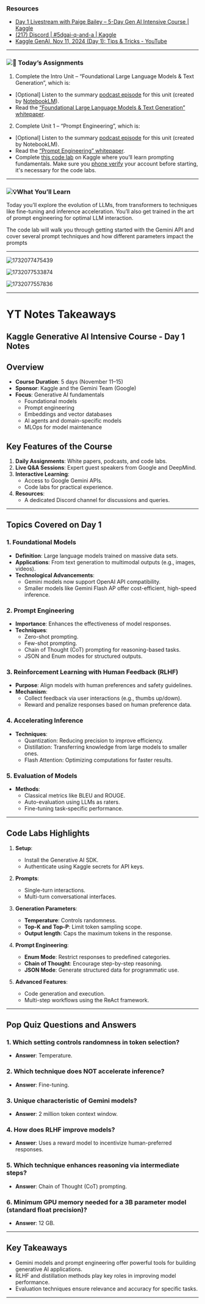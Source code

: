 ### Resources

* [Day 1 Livestream with Paige Bailey – 5-Day Gen AI Intensive Course | Kaggle](https://www.youtube.com/watch?v=kpRyiJUUFxY&list=PLqFaTIg4myu-b1PlxitQdY0UYIbys-2es&index=2)
* [(217) Discord | #5dgai-q-and-a | Kaggle](https://discord.com/channels/1101210829807956100/1303438695143178251)
* [Kaggle GenAI, Nov 11, 2024 (Day 1): Tips &amp; Tricks - YouTube](https://www.youtube.com/watch?v=v5bhhJ9FD60&t=24s)

---


### **![🎒](https://fonts.gstatic.com/s/e/notoemoji/15.1/1f392/32.png) Today’s Assignments**

1. Complete the Intro Unit – “Foundational Large Language Models & Text Generation”, which is:

* [Optional] Listen to the summary [podcast episode](https://notifications.googleapis.com/email/redirect?t=AFG8qyW3IQUSJ4aZ00WZ99pcvpPhrZinGdg-Vrg03JjPwhOq7vm7DcZUVo5X3omYeQYLfnwroi1sM4Y-i3DhGjyi1VIMhG1A6auIKPRhfWvxq5e2vbol8-dW8D6aoOLTBAuLwMwNL3yMYS6l63F_kn0js0m3ussVkfUoaRt8t-BoB0oLP6eBGkNUjVGa0X08DDCA2hoWdXRsn1hWLT7IOEnZKfjeDv5nIXpy4rxhwdb7VO9wgHqHSfu056OY8FLJ1lg0aZv3&r=eJzLKCkpKLbS16_MLy0p1UtK1c8NdMlxjooq9q_MBwCWDwpF&s=ALHZ2r4jo7Q9IXrLM8UQAM7aVMSi) for this unit (created by [NotebookLM](https://notifications.googleapis.com/email/redirect?t=AFG8qyWAYhFrZ_G9QS8ZzPpFwrL5E9vQw2zQCm-yB9yzVCKHD2CtBCzKtbN6lhHZRMdD88j05AMmIQ8vLcnWMNfWqUAoOHpbLKmDEI7ie8noEgVrvfSc5zMS-RpDdayxLwWhIIJCckIblsJ58iwuoWM3ggyVTWyOhWBhCGEcQxmYDIzpZ5Ms3xCybupdcOsWMb6tGKCQTwx64qg32Lz51zzMNPSwXaz7b6xQM4e6Fnr3rH0ZUrgqX_qPQEzWDNLb6Q3S-t7K&r=eJzLKCkpKLbS18_LL0lNys_PzsnVS8_PT89J1UvOz9W3zy_KTM_MS8yJL0pNSy1KLbLNAKtXNXIDovLyciTFqkbGagU5mbaGABuTHe8&s=ALHZ2r4YoLwS9EQgpkZx3LTKqGzH)).
* Read the [“Foundational Large Language Models &amp; Text Generation” whitepaper](https://notifications.googleapis.com/email/redirect?t=AFG8qyXJwPUOd5W8MnTbaU7bmwY-Eh8-QfC1-CnfA2l8H84KBOtM6nbNLIfWVt21oKXTIAcNXLtIGgkdUvYmTfKVitsjPHyFlRF7ZkY7zWnMxUjReOGvFtCyOVGar1kHY7VTmrTACZ-IAzOCf-_TO_ON-LmdIQYyQMlbM9b6B9o6skKjrESlLJ4Ib--mAO1cgFX_0z0Xa2DucBgpcuK451cV9Pa8PwyjASGoXgxCVkZbf7A4VCbWjIHtL7XOPj9ZjhEJotqP&r=eJwdyVEOgCAIANATof_dhiWiC4EZjY7f1vt9I8Lvo9bMLBcyC5XTVs0xgxydNnR7tGFMUxQQWYDaIOgNYFLa_3yx_hrt&s=ALHZ2r6YuJ-KZt5ATL3VAK-kJTzv).

2. Complete Unit 1 – “Prompt Engineering”, which is:

* [Optional] Listen to the summary [podcast episode](https://notifications.googleapis.com/email/redirect?t=AFG8qyUW0QmuvhMzMPrPcsBjI7w7cGdB-VA3OJkt5aipoKefkGHDeVGycvfpXsw16o8wVUC7xpVMY3n7MZ7HuKqhpkz80smQTDy-p4wIvsgsqvL-m38iPGWSmTfhOrGEcuFT2fWxsrSOr2-XybzHczFPwL3PXfUZdrfigd4s--EiS_iN_oTfzHYkN9jxlAbo2AiXr9Espq_2HSPeN_jLi5FsDkFm0xQkcCufDUiHwZND4zH-idXU1dfLmABBq15gjeL06k3M&r=eJzLKCkpKLbS16_MLy0p1UtK1XeLz_Aycq00cfJLBgCTQwmk&s=ALHZ2r5H1n0xV9_4_fYe1Ap04Pb7) for this unit (created by NotebookLM).
* Read the [“Prompt Engineering” whitepaper](https://notifications.googleapis.com/email/redirect?t=AFG8qyXkrAOcW4VBTKPFlr1Zl5BbDeEF4Y0bFnpNhucLL-A16TF6qYJlHT8HuCq3VBSI8jj66TQV3_egd8FEActj3AIsadnz7HZ6ElGAbNq4dEnaJwSe7DP1ZT853NkMyHeRAPxBpPylTduQwMhngcqP95U4-Qq1RCdXBv2snhilgPruDahhxHg-nIqtSV6FwVvrnmbVm3EWqb8JvvPdIfKmek1WVUFi5swqPLtKQs-Z5AYl5F-8Y_9ChnKWV7XNKsMfNC50&r=eJwFwUEKwCAMBMAXae79jZQlBmtc0kC-78zM5P-IVFVfQ_VDf8-WmpbgIKIxzmY2uJoDYa4XDAUUJg&s=ALHZ2r7FDTM3Y0vF8ki2Gx_1cTg8).
* Complete [this code lab](https://notifications.googleapis.com/email/redirect?t=AFG8qyVjsumFWilqCc6CGLM4fwcMjngketvdNturjuXtqr0CSsId4NAtrCleJoHExtDmvWQGa6IG6B1IoX9HBL2U5wV3bjC3PpdSeuRGX632U6bnja8OG_Qrt2K1eZAvWFqYqEtZYqQ-57w6Oorg_8LAMOcJSN0B4cm4sydDdu1ckIA4sjlTlW05i8DtKKE4pqYngbD2xyH-yA95_dfgsHulN1YNrhWhP7YS8-qzZUP4UeX_Q_8hlRpvGnIFM5who_PxjhEI&r=eJwFwVEKwCAIANATlex3t5ESi3KKCbLb996IsPMCZGZdyLypNhVo2gkEfc0zyAk6_uUp5ioW8-MLJ5cUMw&s=ALHZ2r5tHey7Z5jDhxCJnJNKXWB1) on Kaggle where you’ll learn prompting fundamentals. Make sure you [phone verify](https://notifications.googleapis.com/email/redirect?t=AFG8qyUKjAsCBwBpqvGlaFhriR_UR3X18L7pcQTc5Y-P67gUsQbn8lEtx3cp0qSw-O7MKmepDKH_74nHyCteXnODWX6RUORpXkpg37_LnNPZytnMH60MctYKNbrjHsNReUdf7o___WA0eXxYFHE4qyyi6dO3IuBhi4cV1UAggb-eiYHF6tKOl4RNg9yQg4NHJtuZxo76BY_H4hWXUhbmxQ0Ff3fuhC-2i3TRRAjR4rkPtPcFsWGoYfx-GT9oUTHcS1XDnR2H&r=eJzLKCkpKLbS1y8vL9fLTkxPz0nVS87P1S9OLSnJzEsvBgC6DwvX&s=ALHZ2r4sz_BNTc3kBSashKv2yA_-) your account before starting, it's necessary for the code labs.


---



### **![💡](https://fonts.gstatic.com/s/e/notoemoji/15.1/1f4a1/32.png)What You’ll Learn**

Today you’ll explore the evolution of LLMs, from transformers to techniques like fine-tuning and inference acceleration. You’ll also get trained in the art of prompt engineering for optimal LLM interaction.

The code lab will walk you through getting started with the Gemini API and cover several prompt techniques and how different parameters impact the prompts


---



![1732077475439](image/Notes/1732077475439.png)

![1732077533874](image/Notes/1732077533874.png)

![1732077557836](image/Notes/1732077557836.png)


---

# YT Notes Takeaways

## Kaggle Generative AI Intensive Course - Day 1 Notes

## Overview

- **Course Duration**: 5 days (November 11–15)
- **Sponsor**: Kaggle and the Gemini Team (Google)
- **Focus**: Generative AI fundamentals
  - Foundational models
  - Prompt engineering
  - Embeddings and vector databases
  - AI agents and domain-specific models
  - MLOps for model maintenance

## Key Features of the Course

1. **Daily Assignments**: White papers, podcasts, and code labs.
2. **Live Q&A Sessions**: Expert guest speakers from Google and DeepMind.
3. **Interactive Learning**:
   - Access to Google Gemini APIs.
   - Code labs for practical experience.
4. **Resources**:
   - A dedicated Discord channel for discussions and queries.

---

## Topics Covered on Day 1

### 1. Foundational Models

- **Definition**: Large language models trained on massive data sets.
- **Applications**: From text generation to multimodal outputs (e.g., images, videos).
- **Technological Advancements**:
  - Gemini models now support OpenAI API compatibility.
  - Smaller models like Gemini Flash AP offer cost-efficient, high-speed inference.

### 2. Prompt Engineering

- **Importance**: Enhances the effectiveness of model responses.
- **Techniques**:
  - Zero-shot prompting.
  - Few-shot prompting.
  - Chain of Thought (CoT) prompting for reasoning-based tasks.
  - JSON and Enum modes for structured outputs.

### 3. Reinforcement Learning with Human Feedback (RLHF)

- **Purpose**: Align models with human preferences and safety guidelines.
- **Mechanism**:
  - Collect feedback via user interactions (e.g., thumbs up/down).
  - Reward and penalize responses based on human preference data.

### 4. Accelerating Inference

- **Techniques**:
  - Quantization: Reducing precision to improve efficiency.
  - Distillation: Transferring knowledge from large models to smaller ones.
  - Flash Attention: Optimizing computations for faster results.

### 5. Evaluation of Models

- **Methods**:
  - Classical metrics like BLEU and ROUGE.
  - Auto-evaluation using LLMs as raters.
  - Fine-tuning task-specific performance.

---

## Code Labs Highlights

1. **Setup**:

   - Install the Generative AI SDK.
   - Authenticate using Kaggle secrets for API keys.
2. **Prompts**:

   - Single-turn interactions.
   - Multi-turn conversational interfaces.
3. **Generation Parameters**:

   - **Temperature**: Controls randomness.
   - **Top-K and Top-P**: Limit token sampling scope.
   - **Output length**: Caps the maximum tokens in the response.
4. **Prompt Engineering**:

   - **Enum Mode**: Restrict responses to predefined categories.
   - **Chain of Thought**: Encourage step-by-step reasoning.
   - **JSON Mode**: Generate structured data for programmatic use.
5. **Advanced Features**:

   - Code generation and execution.
   - Multi-step workflows using the ReAct framework.

---

## Pop Quiz Questions and Answers

### 1. Which setting controls randomness in token selection?

- **Answer**: Temperature.

### 2. Which technique does NOT accelerate inference?

- **Answer**: Fine-tuning.

### 3. Unique characteristic of Gemini models?

- **Answer**: 2 million token context window.

### 4. How does RLHF improve models?

- **Answer**: Uses a reward model to incentivize human-preferred responses.

### 5. Which technique enhances reasoning via intermediate steps?

- **Answer**: Chain of Thought (CoT) prompting.

### 6. Minimum GPU memory needed for a 3B parameter model (standard float precision)?

- **Answer**: 12 GB.

---

## Key Takeaways

- Gemini models and prompt engineering offer powerful tools for building generative AI applications.
- RLHF and distillation methods play key roles in improving model performance.
- Evaluation techniques ensure relevance and accuracy for specific tasks.

---

